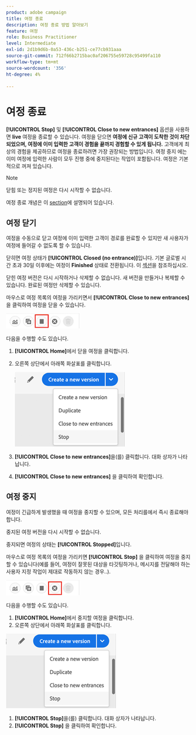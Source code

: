 ```yaml
---
product: adobe campaign
title: 여정 종료
description: 여정 종료 방법 알아보기
feature: 여정
role: Business Practitioner
level: Intermediate
exl-id: 2d1b9d6b-0a53-436c-b251-ce77cb931aaa
source-git-commit: 712f66b2715bac0af206755e59728c95499fa110
workflow-type: tm+mt
source-wordcount: '356'
ht-degree: 4%

---
```


# 여정 종료

**[!UICONTROL Stop]** 및 **[!UICONTROL Close to new entrances]** 옵션을 사용하면 **live** 여정을 종료할 수 있습니다. 여정을 닫으면 **여정에 신규 고객이 도착한 것이 차단되었으며, 여정에 이미 입력한 고객이 경험을 끝까지 경험할 수 있게 됩니다.** 고객에게 최상의 경험을 제공하므로 여정을 종료하려면 가장 권장되는 방법입니다. 여정 중지 에는 이미 여정에 입력한 사람이 모두 진행 중에 중지된다는 작업이 포함됩니다. 여정은 기본적으로 꺼져 있습니다.

>[!NOTE]
>
>닫힘 또는 정지된 여정은 다시 시작할 수 없습니다.
>
>여정 종료 개념은 이 [section](../building-journeys/journey.md#ending_a_journey)에 설명되어 있습니다.

## 여정 닫기

여정을 수동으로 닫고 여정에 이미 입력한 고객이 경로를 완료할 수 있지만 새 사용자가 여정에 들어갈 수 없도록 할 수 있습니다.

닫히면 여정 상태가 **[!UICONTROL Closed (no entrance)]**&#x200B;입니다. 기본 글로벌 시간 초과 30일 이후에는 여정이 **Finished** 상태로 전환됩니다. 이 [섹션](../building-journeys/changing-properties.md#entrance)을 참조하십시오.

닫힌 여정 버전은 다시 시작하거나 삭제할 수 없습니다. 새 버전을 만들거나 복제할 수 있습니다. 완료된 여정만 삭제할 수 있습니다.

마우스로 여정 목록의 여정을 가리키면서 **[!UICONTROL Close to new entrances]** 을 클릭하여 여정을 닫을 수 있습니다.

![](../assets/do-not-localize/journey-finish-quick-action.png)

다음을 수행할 수도 있습니다.

1. **[!UICONTROL Home]**&#x200B;에서 닫을 여정을 클릭합니다.
1. 오른쪽 상단에서 아래쪽 화살표를 클릭합니다.

   ![](../assets/finish_drop_down_list.png)

1. **[!UICONTROL Close to new entrances]**&#x200B;을(를) 클릭합니다. 대화 상자가 나타납니다.
1. **[!UICONTROL Close to new entrances]** 을 클릭하여 확인합니다.

## 여정 중지

여정이 긴급하게 발생했을 때 여정을 중지할 수 있으며, 모든 처리를에서 즉시 종료해야 합니다.

중지된 여정 버전을 다시 시작할 수 없습니다.

중지되면 여정의 상태는 **[!UICONTROL Stopped]**&#x200B;입니다.

마우스로 여정 목록의 여정을 가리키면 **[!UICONTROL Stop]** 을 클릭하여 여정을 중지할 수 있습니다(예를 들어, 여정이 잘못된 대상을 타깃팅하거나, 메시지를 전달해야 하는 사용자 지정 작업이 제대로 작동하지 않는 경우..).

![](../assets/do-not-localize/journey-stop-quick-action.png)

다음을 수행할 수도 있습니다.

1. **[!UICONTROL Home]**&#x200B;에서 중지할 여정을 클릭합니다.
1. 오른쪽 상단에서 아래쪽 화살표를 클릭합니다.

![](../assets/finish_drop_down_list.png)

1. **[!UICONTROL Stop]**&#x200B;을(를) 클릭합니다. 대화 상자가 나타납니다.
1. **[!UICONTROL Stop]** 을 클릭하여 확인합니다.
